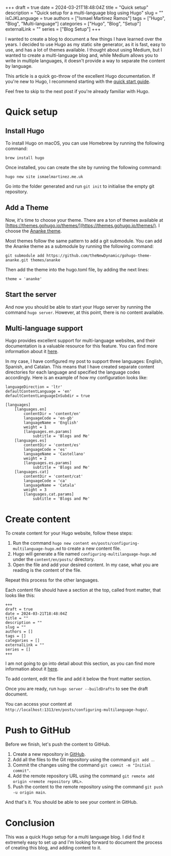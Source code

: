 +++ 
draft = true
date = 2024-03-21T18:48:04Z
title = "Quick setup"
description = "Quick setup for a multi-language blog using Hugo"
slug = ""
isCJKLanguage = true
authors = ["Ismael Martinez Ramos"]
tags = ["Hugo", "Blog", "Multi-language"]
categories = ["Hugo", "Blog", "Setup"]
externalLink = ""
series = ["Blog Setup"]
+++

I wanted to create a blog to document a few things I have learned over the years. I decided to use Hugo as my static site generator, as it is fast, easy to use, and has a lot of themes available. I thought about using Medium, but I wanted to create a multi-language blog and, while Medium allows you to write in multiple languages, it doesn't provide a way to separate the content by language.

This article is a quick go-throw of the excellent Hugo documentation. If you're new to Hugo, I recommend starting with the [quick start guide](https://gohugo.io/getting-started/quick-start/).

Feel free to skip to the next post if you're already familiar with Hugo.

# Quick setup

## Install Hugo

To install Hugo on macOS, you can use Homebrew by running the following command:

`brew install hugo`

Once installed, you can create the site by running the following command:

`hugo new site ismaelmartinez.me.uk`

Go into the folder generated and run `git init` to initialise the empty git repository.

## Add a Theme

Now, it's time to choose your theme. There are a ton of themes available at [https://themes.gohugo.io/themes/](https://themes.gohugo.io/themes/). I choose the [Ananke theme](https://themes.gohugo.io/themes/gohugo-theme-ananke/).

Most themes follow the same pattern to add a git submodule. You can add the Ananke theme as a submodule by running the following command:

`git submodule add https://github.com/theNewDynamic/gohugo-theme-ananke.git themes/ananke`

Then add the theme into the hugo.toml file, by adding the next lines:

```
theme = 'ananke'
```

## Start the server

And now you should be able to start your Hugo server by running the command `hugo server`. However, at this point, there is no content available.

## Multi-language support

Hugo provides excellent support for multi-language websites, and their documentation is a valuable resource for this feature. You can find more information about it [here](https://gohugo.io/content-management/multilingual/).

In my case, I have configured my post to support three languages: English, Spanish, and Catalan. This means that I have created separate content directories for each language and specified the language codes accordingly. Here is an example of how my configuration looks like:

```
languageDirection = 'ltr'
defaultContentLanguage = 'en'
defaultContentLanguageInSubdir = true

[languages]
    [languages.en]
        contentDir = 'content/en'
        languageCode = 'en-gb'
        languageName = 'English'
        weight = 1    
        [languages.en.params]
            subtitle = 'Blogs and Me'
    [languages.es]
        contentDir = 'content/es'
        languageCode = 'es'
        languageName = 'Castellano'
        weight = 2
        [languages.es.params]
            subtitle = 'Blogs and Me'
    [languages.cat]
        contentDir = 'content/cat'
        languageCode = 'ca'
        languageName = 'Catala'
        weight = 3
        [languages.cat.params]
            subtitle = 'Blogs and Me'
```


# Create content

To create content for your Hugo website, follow these steps:

1. Run the command `hugo new content en/posts/configuring-multilanguage-hugo.md` to create a new content file. 
1. Hugo will generate a file named `configuring-multilanguage-hugo.md` under the `content/en/posts/` directory.
1. Open the file and add your desired content. In my case, what you are reading is the content of the file.

Repeat this process for the other languages.

Each content file should have a section at the top, called front matter, that looks like this:

```
+++ 
draft = true
date = 2024-03-21T18:48:04Z
title = ""
description = ""
slug = ""
authors = []
tags = []
categories = []
externalLink = ""
series = []
+++
```

I am not going to go into detail about this section, as you can find more information about it [here](https://gohugo.io/content-management/front-matter/).

To add content, edit the file and add it below the front matter section.

Once you are ready, run `hugo server --buildDrafts` to see the draft document.

You can access your content at `http://localhost:1313/en/posts/configuring-multilanguage-hugo/`.

# Push to GitHub

Before we finish, let's push the content to GitHub.

1. Create a new repository in [GitHub](https://github.com/new).
1. Add all the files to the Git repository using the command `git add .`.
1. Commit the changes using the command `git commit -m "Initial commit"`.
1. Add the remote repository URL using the command `git remote add origin <remote repository URL>`.
1. Push the content to the remote repository using the command `git push -u origin main`.

And that's it. You should be able to see your content in GitHub.

# Conclusion

This was a quick Hugo setup for a multi language blog. I did find it extremely easy to set up and I'm looking forward to document the process of creating this blog, and adding content to it. 
